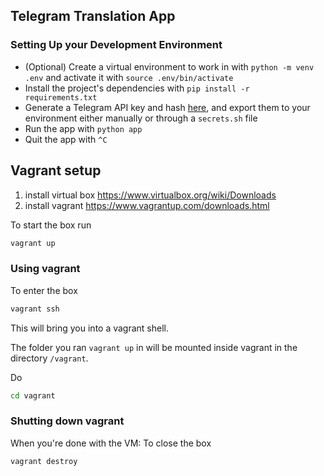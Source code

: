 ## Telegram Translation App

### Setting Up your Development Environment
- (Optional) Create a virtual environment to work in with
`python -m venv .env` and activate it with `source .env/bin/activate`
- Install the project's dependencies with `pip install -r requirements.txt`
- Generate a Telegram API key and hash [here](https://my.telegram.org/apps), and export them to your environment either manually or through a `secrets.sh` file
- Run the app with `python app`
- Quit the app with `^C`


## Vagrant setup

1. install virtual box https://www.virtualbox.org/wiki/Downloads
2. install vagrant https://www.vagrantup.com/downloads.html


To start the box run

```bash
vagrant up
```

### Using vagrant

To enter the box

```bash
vagrant ssh
```

This will bring you into a vagrant shell.

The folder you ran `vagrant up` in will be mounted inside vagrant in the directory `/vagrant`. 

Do

```bash
cd vagrant
```






### Shutting down vagrant
When you're done with the VM: 
To close the box

```bash
vagrant destroy
```
